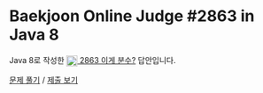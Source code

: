 # Baekjoon Online Judge #2863 in Java 8
Java 8로 작성한 [<img src="https://static.solved.ac/tier_small/3.svg" height="20" align="center">
2863 이게 분수?](https://www.acmicpc.net/problem/2863) 답안입니다.

[문제 풀기](https://www.acmicpc.net/problem/2863) /
[제출 보기](https://www.acmicpc.net/source/86680773)
